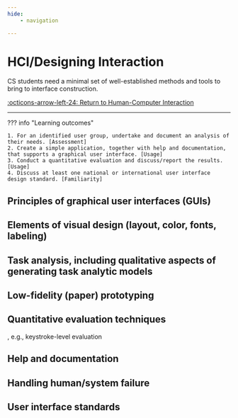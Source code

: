 ```yaml
---
hide:
    - navigation

---
```

# HCI/Designing Interaction

CS students need a minimal set of well-established methods and tools to bring to interface construction.

[:octicons-arrow-left-24: Return to Human-Computer Interaction](/Knowledge-Notebook/Human-Computer-Interaction/)

---

??? info "Learning outcomes"

    1. For an identified user group, undertake and document an analysis of their needs. [Assessment]
    2. Create a simple application, together with help and documentation, that supports a graphical user interface. [Usage]
    3. Conduct a quantitative evaluation and discuss/report the results. [Usage]
    4. Discuss at least one national or international user interface design standard. [Familiarity]

## Principles of graphical user interfaces (GUIs)

## Elements of visual design (layout, color, fonts, labeling)

## Task analysis, including qualitative aspects of generating task analytic models

## Low-fidelity (paper) prototyping

## Quantitative evaluation techniques

, e.g., keystroke-level evaluation

## Help and documentation

## Handling human/system failure

## User interface standards
